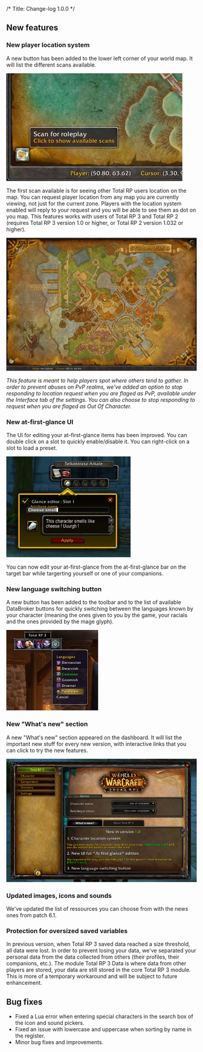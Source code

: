 /*
Title: Change-log 1.0.0
*/

## New features

### New player location system

A new button has been added to the lower left corner of your world map. It will list the different scans available. 

![New world map scanning button](1.0_map_button.jpg)

The first scan available is for seeing other Total RP users location on the map. You can request player location from any map you are currently viewing, not just for the current zone. Players with the location system enabled will reply to your request and you will be able to see them as dot on you map. This features works with users of Total RP 3 and Total RP 2 (requires Total RP 3 version 1.0 or higher, or Total RP 2 version 1.032 or higher).

![Scan for players](1.0_player_scan.gif)

*This feature is meant to help players spot where others tend to gather. In order to prevent abuses on PvP realms, we've added an option to stop responding to location request when you are flaged as PvP, available under the Interface tab of the settings. You can also choose to stop responding to request when you are flaged as Out Of Character.*

### New at-first-glance UI

The UI for editing your at-first-glance items has been improved. You can double click on a slot to quickly enable/disable it. You can right-click on a slot to load a preset.

![New at-first-glance-ui](1.0_glance_ui.jpg)

You can now edit your at-first-glance from the at-first-glance bar on the target bar while targerting yourself or one of your companions.

### New language switching button

A new button has been added to the toolbar and to the list of available DataBroker buttons for quickly switching between the languages known by your character (meaning the ones given to you by the game, your racials and the ones provided by the mage glyph). 

![Language switching button](1.0_language_button.jpeg)

### New "What's new" section

A new "What's new" section appeared on the dashboard. It will list the important new stuff for every new version, with interactive links that you can click to try the new features.

![What's new](1.0_whats_new.jpg)

### Updated images, icons and sounds

We've updated the list of ressources you can choose from with the news ones from patch 6.1.

### Protection for oversized saved variables

In previous version, when Total RP 3 saved data reached a size threshold, all data were lost. In order to prevent losing your data, we've separated your personal data from the data collected from others (their profiles, their companions, etc.). The module Total RP 3 Data is where data from other players are stored, your data are still stored in the core Total RP 3 module. This is more of a temporary workaround and will be subject to future enhancement.

## Bug fixes

* Fixed a Lua error when entering special characters in the search box of the icon and sound pickers.
* Fixed an issue with lowercase and uppercase when sorting by name in the register.
* Minor bug fixes and improvements.
